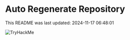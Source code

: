 # Auto Regenerate Repository

This README was last updated: 2024-11-17 06:48:01

 ![TryHackMe](https://tryhackme.com/badge/533634)
